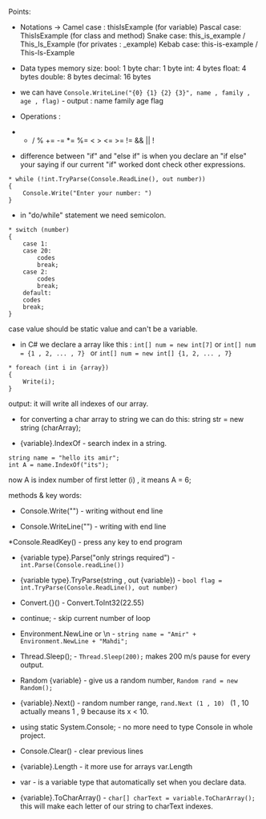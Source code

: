 
Points:

* Notations ->
Camel case : thisIsExample		(for variable)
Pascal case: ThisIsExample		(for class and method)
Snake case: this_is_example  /  This_Is_Example (for privates : _example)
Kebab case: this-is-example  /  This-Is-Example

* Data types memory size:
bool: 1 byte
char: 1 byte
int: 4 bytes
float: 4 bytes
double: 8 bytes
decimal: 16 bytes

* we can have ```Console.WriteLine("{0} {1} {2} {3}", name , family , age , flag)```  - output : name family age flag

* Operations :
- * / %           += -= *= %=        < > <= >= !=       && || !

* difference between "if" and "else if" is when you declare an "if else" 
your saying if our current "if" worked dont check other expressions.
```
* while (!int.TryParse(Console.ReadLine(), out number))
{
	Console.Write("Enter your number: ")
}
```
* in "do/while" statement we need semicolon.
```
* switch (number)
{
    case 1:
    case 20:
        codes
        break;
    case 2:
        codes
        break;
    default:
    codes
    break;
}
```
case value should be static value and can't be a variable.

* in C# we declare a array like this :
```int[] num = new int[7]``` or ```int[] num = {1 , 2, ... , 7} ``` or ```int[] num = new int[] {1, 2, ... , 7}```

```
* foreach (int i in {array})
{
    Write(i);
}
```
output: it will write all indexes of our array.

* for converting a char array to string we can do this:
string str = new string (charArray);

* {variable}.IndexOf - search index in a string.
```
string name = "hello its amir";
int A = name.IndexOf("its");
```
now A is index number of first letter (i) , it means A = 6;

























methods & key words: 

* Console.Write("") - writing without end line

* Console.WriteLine("") - writing with end line

*Console.ReadKey() - press any key to end program 

* {variable type}.Parse("only strings required") - ```int.Parse(Console.readLine())```

* {variable type}.TryParse(string , out {variable}) - ``` bool flag = int.TryParse(Console.ReadLine(), out number) ```

* Convert.{}() - Convert.ToInt32(22.55)

* continue; - skip current number of loop 

* Environment.NewLine or \n - ```string name = "Amir" + Environment.NewLine + "Mahdi";```

* Thread.Sleep(); - ```Thread.Sleep(200);``` makes 200 m/s pause for every output.

* Random {variable} - give us a random number, ```Random rand = new Random();```

* {variable}.Next() - random number range, ```rand.Next (1 , 10) ```
(1 , 10 actually means 1 , 9 because its x < 10.

* using static System.Console; - no more need to type Console in whole project.

* Console.Clear() - clear previous lines

* {variable}.Length - it more use for arrays var.Length

* var - is a variable type that automatically set when you declare data.
 
* {variable}.ToCharArray() - ```char[] charText = variable.ToCharArray();```
this will make each letter of our string to charText indexes. 